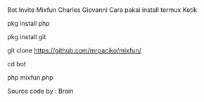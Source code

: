#
Bot Invite Mixfun Charles Giovanni
Cara pakai install termux Ketik

pkg install php

pkg install git

git clone https://github.com/mrpaciko/mixfun/

cd bot

php mixfun.php

Source code by : Brain
